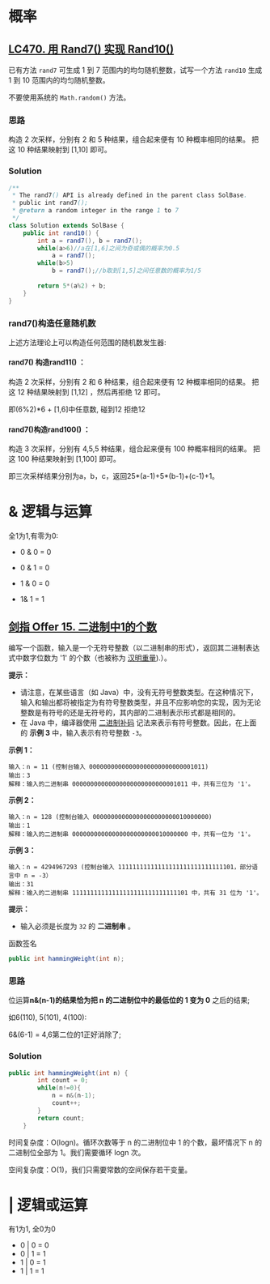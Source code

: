 # 概率

## [LC470. 用 Rand7() 实现 Rand10()](https://leetcode-cn.com/problems/implement-rand10-using-rand7/)

已有方法 `rand7` 可生成 1 到 7 范围内的均匀随机整数，试写一个方法 `rand10` 生成 1 到 10 范围内的均匀随机整数。

不要使用系统的 `Math.random()` 方法。

### 思路

构造 2 次采样，分别有 2 和 5 种结果，组合起来便有 10 种概率相同的结果。
把这 10 种结果映射到 [1,10] 即可。

### Solution

```java
/**
 * The rand7() API is already defined in the parent class SolBase.
 * public int rand7();
 * @return a random integer in the range 1 to 7
 */
class Solution extends SolBase {
    public int rand10() {
        int a = rand7(), b = rand7();
        while(a>6)//a在[1,6]之间为奇或偶的概率为0.5
            a = rand7();
        while(b>5)
            b = rand7();//b取到[1,5]之间任意数的概率为1/5
        
        return 5*(a%2) + b;
    }
}
```



### rand7()构造任意随机数

上述方法理论上可以构造任何范围的随机数发生器:

#### rand7() 构造rand11() ：

构造 2 次采样，分别有 2 和 6 种结果，组合起来便有 12 种概率相同的结果。
把这 12 种结果映射到 [1,12] ，然后再拒绝 12 即可。

即(6%2)*6 + [1,6]中任意数, 碰到12 拒绝12

#### rand7()构造rand100() ：

构造 3 次采样，分别有 4,5,5 种结果，组合起来便有 100 种概率相同的结果。
把这 100 种结果映射到 [1,100] 即可。

即三次采样结果分别为a，b，c，返回25*(a-1)+5*(b-1)+(c-1)+1。

# & 逻辑与运算

全1为1,有零为0:

- 0 & 0 = 0 

- 0 & 1 = 0

- 1 & 0 = 0

- 1& 1 = 1

## [剑指 Offer 15. 二进制中1的个数](https://leetcode-cn.com/problems/er-jin-zhi-zhong-1de-ge-shu-lcof/)

编写一个函数，输入是一个无符号整数（以二进制串的形式），返回其二进制表达式中数字位数为 '1' 的个数（也被称为 [汉明重量](http://en.wikipedia.org/wiki/Hamming_weight)).）。 

**提示：**

- 请注意，在某些语言（如 Java）中，没有无符号整数类型。在这种情况下，输入和输出都将被指定为有符号整数类型，并且不应影响您的实现，因为无论整数是有符号的还是无符号的，其内部的二进制表示形式都是相同的。
- 在 Java 中，编译器使用 [二进制补码](https://baike.baidu.com/item/二进制补码/5295284) 记法来表示有符号整数。因此，在上面的 **示例 3** 中，输入表示有符号整数 `-3`。

**示例 1：**

```
输入：n = 11 (控制台输入 00000000000000000000000000001011)
输出：3
解释：输入的二进制串 00000000000000000000000000001011 中，共有三位为 '1'。
```

**示例 2：**

```
输入：n = 128 (控制台输入 00000000000000000000000010000000)
输出：1
解释：输入的二进制串 00000000000000000000000010000000 中，共有一位为 '1'。
```

**示例 3：**

```
输入：n = 4294967293 (控制台输入 11111111111111111111111111111101，部分语言中 n = -3）
输出：31
解释：输入的二进制串 11111111111111111111111111111101 中，共有 31 位为 '1'。
```

**提示：**

- 输入必须是长度为 `32` 的 **二进制串** 。

函数签名

```java
public int hammingWeight(int n);
```

### 思路

位运算**n&(n-1)**的结果恰为把 n 的二进制位中的**最低位的 1 变为 0** 之后的结果;

如6(110), 5(101), 4(100):

6&(6-1) = 4,6第二位的1正好消除了;

### Solution

```java
public int hammingWeight(int n) {
        int count = 0;
        while(n!=0){
            n = n&(n-1);
            count++;
        }
        return count;
    }
```

时间复杂度：O(logn)。循环次数等于 n 的二进制位中 1 的个数，最坏情况下 n 的二进制位全部为 1。我们需要循环 logn 次。

空间复杂度：O(1)，我们只需要常数的空间保存若干变量。



# | 逻辑或运算

有1为1, 全0为0

- 0 | 0 = 0
- 0 | 1 = 1
- 1 | 0 = 1
- 1 | 1 = 1 